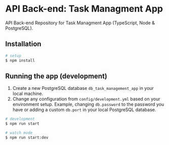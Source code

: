 # API Back-end: Task Managment App

API Back-end Repository for Task Managment App (TypeScript, Node & PostgreSQL).

## Installation

```bash
# setup
$ npm install
```

## Running the app (development)

1. Create a new PostgreSQL database `db_task_management_app` in your local machine.
1. Change any configuration from `config/development.yml` based on your environment setup. Example, changing `db.password` to the password you have or adding a custom `db.port` in your local PostgreSQL database.

```bash
# development
$ npm run start

# watch mode
$ npm run start:dev
```
